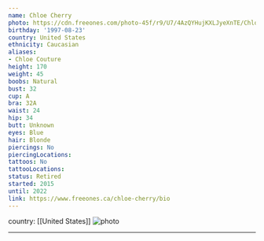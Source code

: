 ```yaml
---
name: Chloe Cherry
photo: https://cdn.freeones.com/photo-45f/r9/U7/4AzQYHujKXLJyeXnTE/Chloe-Couture-avatar-001_teaser.jpg?c=1621608531
birthday: '1997-08-23'
country: United States
ethnicity: Caucasian
aliases:
- Chloe Couture
height: 170
weight: 45
boobs: Natural
bust: 32
cup: A
bra: 32A
waist: 24
hip: 34
butt: Unknown
eyes: Blue
hair: Blonde
piercings: No
piercingLocations:
tattoos: No
tattooLocations:
status: Retired
started: 2015
until: 2022
link: https://www.freeones.ca/chloe-cherry/bio
---
```

country: [[United States]]
![photo](https://cdn.freeones.com/photo-45f/r9/U7/4AzQYHujKXLJyeXnTE/Chloe-Couture-avatar-001_teaser.jpg?c=1621608531)
***

